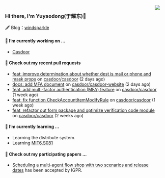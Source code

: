 <img align="right" src="https://github-readme-stats.vercel.app/api?username=leo220yuyaodog&show_icons=true&icon_color=805AD5&text_color=718096&bg_color=ffffff&hide_title=true" />

### Hi there, I'm Yuyaodong(于耀东)👋
🖋 Blog：[windsparkle](https://blog.windsparkle.top)
#### 🔭 I’m currently working on ...
- [Casdoor](https://github.com/casdoor)

#### 🔨 Check out my recent pull requests

- [feat: improve determination about whether dest is mail or phone and mask props](https://github.com/casdoor/casdoor/pull/1814) on [casdoor/casdoor](https://github.com/casdoor/casdoor) (2 days ago)
- [docs: add MFA document](https://github.com/casdoor/casdoor-website/pull/472) on [casdoor/casdoor-website](https://github.com/casdoor/casdoor-website) (2 days ago)
- [feat: add multi-factor authentication (MFA) feature](https://github.com/casdoor/casdoor/pull/1800) on [casdoor/casdoor](https://github.com/casdoor/casdoor) (1 week ago)
- [feat: fix function CheckAccountItemModifyRule](https://github.com/casdoor/casdoor/pull/1789) on [casdoor/casdoor](https://github.com/casdoor/casdoor) (1 week ago)
- [feat: refactor out form package and optimize verification code module](https://github.com/casdoor/casdoor/pull/1787) on [casdoor/casdoor](https://github.com/casdoor/casdoor) (2 weeks ago)

#### 🌱 I’m currently learning ...
- Learning the distribute system.
- Learning [MIT6.S081](https://pdos.csail.mit.edu/6.828/2021/schedule.html)

#### 📜 Check out my participating papers ...
- [Scheduling a multi-agent flow shop with two scenarios and release dates](https://www.tandfonline.com/doi/full/10.1080/00207543.2023.2188646) has been accepted by IGPR.

